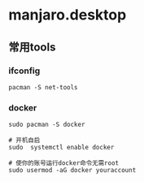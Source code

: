 # manjaro.desktop

## 常用tools
### ifconfig
```
pacman -S net-tools
```

### docker
```
sudo pacman -S docker

# 开机自启
sudo  systemctl enable docker

# 使你的账号运行docker命令无需root
sudo usermod -aG docker youraccount
```